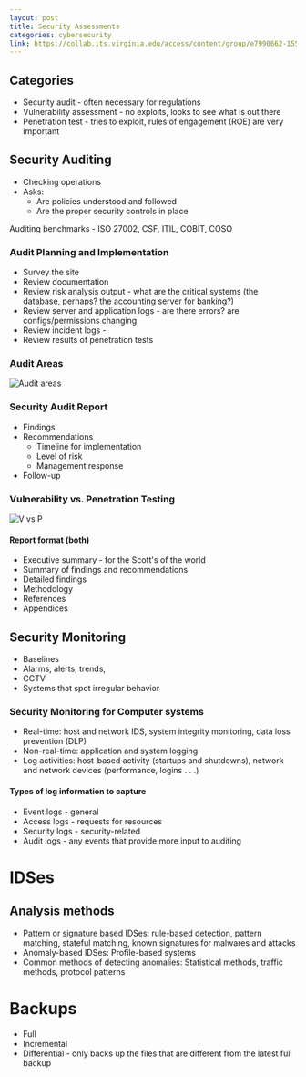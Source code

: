 ```yaml
---
layout: post
title: Security Assessments
categories: cybersecurity
link: https://collab.its.virginia.edu/access/content/group/e7990662-1551-41b1-99bd-0539849f7d83/CS3710_Week7.pdf
---
```


## Categories

- Security audit - often necessary for regulations
- Vulnerability assessment - no exploits, looks to see what is out there
- Penetration test - tries to exploit, rules of engagement (ROE) are very important

## Security Auditing

- Checking operations
- Asks:
  - Are policies understood and followed
  - Are the proper security controls in place

Auditing benchmarks - ISO 27002, CSF, ITIL, COBIT, COSO

### Audit Planning and Implementation

- Survey the site
- Review documentation
- Review risk analysis output - what are the critical systems (the database, perhaps? the accounting server for banking?)
- Review server and application logs - are there errors? are configs/permissions changing
- Review incident logs -
- Review results of penetration tests

### Audit Areas

![Audit areas](https://i.imgur.com/CZgDv5f.png)

### Security Audit Report

- Findings
- Recommendations
  - Timeline for implementation
  - Level of risk
  - Management response
- Follow-up

### Vulnerability vs. Penetration Testing

![V vs P](https://i.imgur.com/DPgtfq6.png)

#### Report format (both)

- Executive summary - for the Scott's of the world
- Summary of findings and recommendations
- Detailed findings
- Methodology
- References
- Appendices

## Security Monitoring

- Baselines
- Alarms, alerts, trends,
- CCTV
- Systems that spot irregular behavior

### Security Monitoring for Computer systems

- Real-time: host and network IDS, system integrity monitoring, data loss prevention (DLP)
- Non-real-time: application and system logging
- Log activities: host-based activity (startups and shutdowns), network and network devices (performance, logins . . .)

#### Types of log information to capture

- Event logs - general
- Access logs - requests for resources
- Security logs - security-related
- Audit logs - any events that provide more input to auditing

# IDSes

## Analysis methods

- Pattern or signature based IDSes: rule-based detection, pattern matching, stateful matching, known signatures for malwares and attacks
- Anomaly-based IDSes: Profile-based systems
- Common methods of detecting anomalies: Statistical methods, traffic methods, protocol patterns

# Backups

- Full
- Incremental
- Differential - only backs up the files that are different from the latest full backup
